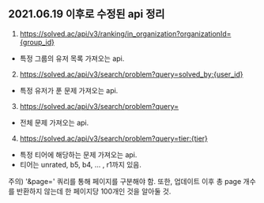 ## 2021.06.19 이후로 수정된 api 정리
1. https://solved.ac/api/v3/ranking/in_organization?organizationId={group_id}
- 특정 그룹의 유저 목록 가져오는 api.

2. https://solved.ac/api/v3/search/problem?query=solved_by:{user_id}
- 특정 유저가 푼 문제 가져오는 api.

3. https://solved.ac/api/v3/search/problem?query=
- 전체 문제 가져오는 api.

4. https://solved.ac/api/v3/search/problem?query=tier:{tier}
- 특정 티어에 해당하는 문제 가져오는 api.
- 티어는 unrated, b5, b4, ... , r1까지 있음.

주의) '&page=' 쿼리를 통해 페이지를 구분해야 함.
또한, 업데이트 이후 총 page 개수를 반환하지 않는데 한 페이지당 100개인 것을 알아둘 것.